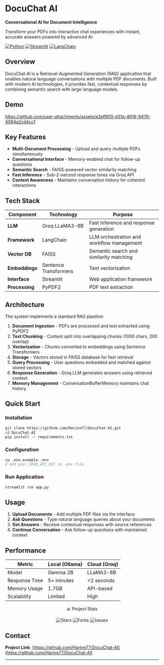 # DocuChat AI

**Conversational AI for Document Intelligence**

Transform your PDFs into interactive chat experiences with instant, accurate answers powered by advanced AI.

[![Python](https://img.shields.io/badge/Python-3776AB?style=flat-square&logo=python&logoColor=white)](https://python.org)
[![Streamlit](https://img.shields.io/badge/Streamlit-FF4B4B?style=flat-square&logo=streamlit&logoColor=white)](https://streamlit.io)
[![LangChain](https://img.shields.io/badge/LangChain-121212?style=flat-square&logo=chainlink&logoColor=white)](https://langchain.com)

## Overview

DocuChat AI is a Retrieval-Augmented Generation (RAG) application that enables natural language conversations with multiple PDF documents. Built with modern AI technologies, it provides fast, contextual responses by combining semantic search with large language models.

## Demo

https://github.com/user-attachments/assets/e2eff810-d31a-4616-9476-4064a2cd4cc1


## Key Features

- **Multi-Document Processing** - Upload and query multiple PDFs simultaneously
- **Conversational Interface** - Memory-enabled chat for follow-up questions
- **Semantic Search** - FAISS-powered vector similarity matching
- **Fast Inference** - Sub-2-second response times via Groq API
- **Context Awareness** - Maintains conversation history for coherent interactions

## Tech Stack

| Component | Technology | Purpose |
|-----------|------------|---------|
| **LLM** | Groq LLaMA3-8B | Fast inference and response generation |
| **Framework** | LangChain | LLM orchestration and workflow management |
| **Vector DB** | FAISS | Semantic search and similarity matching |
| **Embeddings** | Sentence Transformers | Text vectorization |
| **Interface** | Streamlit | Web application framework |
| **Processing** | PyPDF2 | PDF text extraction |

## Architecture

The system implements a standard RAG pipeline:

1. **Document Ingestion** - PDFs are processed and text extracted using PyPDF2
2. **Text Chunking** - Content split into overlapping chunks (1000 chars, 200 overlap)
3. **Vectorization** - Chunks converted to embeddings using Sentence Transformers
4. **Storage** - Vectors stored in FAISS database for fast retrieval
5. **Query Processing** - User questions embedded and matched against stored vectors
6. **Response Generation** - Groq LLM generates answers using retrieved context
7. **Memory Management** - ConversationBufferMemory maintains chat history

## Quick Start

### Installation

```bash
git clone https://github.com/Harine77/DocuChat-AI.git
cd DocuChat-AI
pip install -r requirements.txt
```

### Configuration

```bash
cp .env.example .env
# Add your GROQ_API_KEY to .env file
```

### Run Application

```bash
streamlit run app.py
```

## Usage

1. **Upload Documents** - Add multiple PDF files via the interface
2. **Ask Questions** - Type natural language queries about your documents
3. **Get Answers** - Receive contextual responses with source references
4. **Continue Conversation** - Ask follow-up questions with maintained context

## Performance

| Metric | Local (Ollama) | Cloud (Groq) |
|--------|----------------|--------------|
| Model | Gemma 2B | LLaMA3-8B |
| Response Time | 5+ minutes | <2 seconds |
| Memory Usage | 1.7GB | API-based |
| Scalability | Limited | High |

<div align="center">
  
📊 Project Stats
</div>
<div align="center">
<img src="https://img.shields.io/github/stars/Harine77/DocuChat-AI?style=social" alt="Stars">
<img src="https://img.shields.io/github/forks/Harine77/DocuChat-AI?style=social" alt="Forks">
<img src="https://img.shields.io/github/issues/Harine77/DocuChat-AI" alt="Issues">
</div>

## Contact

**Project Link:** [https://github.com/Harine77/DocuChat-AI](https://github.com/Harine77/DocuChat-AI)

---

